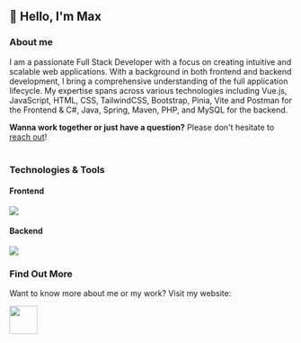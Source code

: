 ## 👋 Hello, I'm Max

### About me
I am a passionate Full Stack Developer with a focus on creating intuitive and scalable web applications. With a background in both frontend and backend development, I bring a comprehensive understanding of the full application lifecycle. My expertise spans across various technologies including Vue.js, JavaScript, HTML, CSS, TailwindCSS, Bootstrap, Pinia, Vite and Postman for the Frontend & C#, Java, Spring, Maven, PHP, and MySQL for the backend.

**Wanna work together or just have a question?** Please don't hesitate to [reach out](https://maxkruiswegt.com/contact)!
<br>
<br>
### Technologies & Tools
#### Frontend
<img src="https://skillicons.dev/icons?i=vue,js,html,css,tailwind,bootstrap,pinia,vite,postman"/>

#### Backend
<img src="https://skillicons.dev/icons?i=cs,java,spring,maven,php,mysql"/>
<br>

### Find Out More
Want to know more about me or my work? Visit my website:
<div>
  <a href="https://maxkruiswegt.com">
    <img src="https://maxkruiswegt.com/images/MKLogoLight.webp" height="50">
  </a>
</div>
